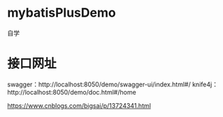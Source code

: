 # mybatisPlusDemo
自学

# 接口网址
swagger：http://localhost:8050/demo/swagger-ui/index.html#/
knife4j：http://localhost:8050/demo/doc.html#/home

https://www.cnblogs.com/bigsai/p/13724341.html
